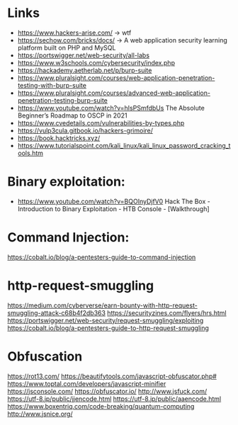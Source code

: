 # Links
- https://www.hackers-arise.com/ -> wtf
- https://sechow.com/bricks/docs/ -> A web application security learning platform built on PHP and MySQL 
- https://portswigger.net/web-security/all-labs
- https://www.w3schools.com/cybersecurity/index.php
- https://hackademy.aetherlab.net/p/burp-suite
- https://www.pluralsight.com/courses/web-application-penetration-testing-with-burp-suite
- https://www.pluralsight.com/courses/advanced-web-application-penetration-testing-burp-suite
- https://www.youtube.com/watch?v=hIsPSmfdbUs The Absolute Beginner’s Roadmap to OSCP in 2021
- https://www.cvedetails.com/vulnerabilities-by-types.php
- https://vulp3cula.gitbook.io/hackers-grimoire/
- https://book.hacktricks.xyz/
- https://www.tutorialspoint.com/kali_linux/kali_linux_password_cracking_tools.htm

# Binary exploitation: 
- https://www.youtube.com/watch?v=BQOInyDjfV0 Hack The Box - Introduction to Binary Exploitation - HTB Console - [Walkthrough]




# Command Injection: 
https://cobalt.io/blog/a-pentesters-guide-to-command-injection


# http-request-smuggling
https://medium.com/cyberverse/earn-bounty-with-http-request-smuggling-attack-c68b4f2db363
https://securityzines.com/flyers/hrs.html
https://portswigger.net/web-security/request-smuggling/exploiting
https://cobalt.io/blog/a-pentesters-guide-to-http-request-smuggling


# Obfuscation
https://rot13.com/
https://beautifytools.com/javascript-obfuscator.php#
https://www.toptal.com/developers/javascript-minifier
https://jsconsole.com/
https://obfuscator.io/
http://www.jsfuck.com/
https://utf-8.jp/public/jjencode.html
https://utf-8.jp/public/aaencode.html
https://www.boxentriq.com/code-breaking/quantum-computing
http://www.jsnice.org/
